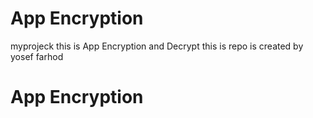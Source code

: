 # App Encryption
myprojeck
this is App Encryption and Decrypt 
this is repo is created by yosef farhod
<h1>App Encryption</h1>
